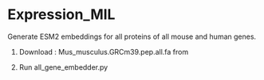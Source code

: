 # Expression_MIL

Generate ESM2 embeddings for all proteins of all mouse and human genes.


1. Download : Mus_musculus.GRCm39.pep.all.fa from 

2. Run all_gene_embedder.py 



